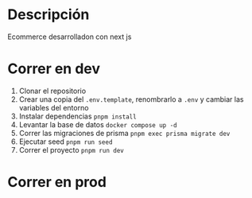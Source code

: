 # Descripción
Ecommerce desarrolladon con next js

# Correr en dev

1. Clonar el repositorio
2. Crear una copia del ```.env.template```, renombrarlo a ```.env``` y cambiar las variables del entorno
3. Instalar dependencias ```pnpm install```
4. Levantar la base de datos ```docker compose up -d```
5. Correr las migraciones de prisma ```pnpm exec prisma migrate dev```
6. Ejecutar seed ```pnpm run seed```
7. Correr el proyecto ```pnpm run dev```


# Correr en prod